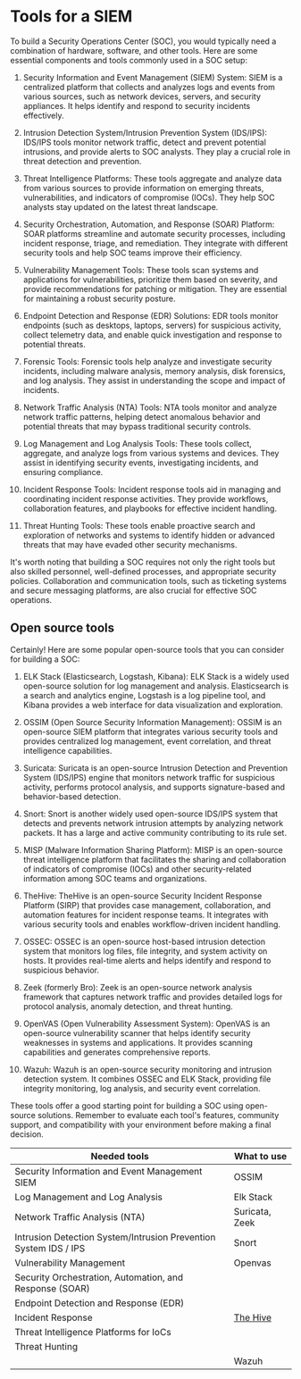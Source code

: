 # Tools for a SIEM

To build a Security Operations Center (SOC), you would typically need a combination of hardware, software, and other tools. Here are some essential components and tools commonly used in a SOC setup:

1. Security Information and Event Management (SIEM) System: SIEM is a centralized platform that collects and analyzes logs and events from various sources, such as network devices, servers, and security appliances. It helps identify and respond to security incidents effectively.

2. Intrusion Detection System/Intrusion Prevention System (IDS/IPS): IDS/IPS tools monitor network traffic, detect and prevent potential intrusions, and provide alerts to SOC analysts. They play a crucial role in threat detection and prevention.

3. Threat Intelligence Platforms: These tools aggregate and analyze data from various sources to provide information on emerging threats, vulnerabilities, and indicators of compromise (IOCs). They help SOC analysts stay updated on the latest threat landscape.

4. Security Orchestration, Automation, and Response (SOAR) Platform: SOAR platforms streamline and automate security processes, including incident response, triage, and remediation. They integrate with different security tools and help SOC teams improve their efficiency.

5. Vulnerability Management Tools: These tools scan systems and applications for vulnerabilities, prioritize them based on severity, and provide recommendations for patching or mitigation. They are essential for maintaining a robust security posture.

6. Endpoint Detection and Response (EDR) Solutions: EDR tools monitor endpoints (such as desktops, laptops, servers) for suspicious activity, collect telemetry data, and enable quick investigation and response to potential threats.

7. Forensic Tools: Forensic tools help analyze and investigate security incidents, including malware analysis, memory analysis, disk forensics, and log analysis. They assist in understanding the scope and impact of incidents.

8. Network Traffic Analysis (NTA) Tools: NTA tools monitor and analyze network traffic patterns, helping detect anomalous behavior and potential threats that may bypass traditional security controls.

9. Log Management and Log Analysis Tools: These tools collect, aggregate, and analyze logs from various systems and devices. They assist in identifying security events, investigating incidents, and ensuring compliance.

10. Incident Response Tools: Incident response tools aid in managing and coordinating incident response activities. They provide workflows, collaboration features, and playbooks for effective incident handling.

11. Threat Hunting Tools: These tools enable proactive search and exploration of networks and systems to identify hidden or advanced threats that may have evaded other security mechanisms.

It's worth noting that building a SOC requires not only the right tools but also skilled personnel, well-defined processes, and appropriate security policies. Collaboration and communication tools, such as ticketing systems and secure messaging platforms, are also crucial for effective SOC operations.

## Open source tools

Certainly! Here are some popular open-source tools that you can consider for building a SOC:

1. ELK Stack (Elasticsearch, Logstash, Kibana): ELK Stack is a widely used open-source solution for log management and analysis. Elasticsearch is a search and analytics engine, Logstash is a log pipeline tool, and Kibana provides a web interface for data visualization and exploration.

2. OSSIM (Open Source Security Information Management): OSSIM is an open-source SIEM platform that integrates various security tools and provides centralized log management, event correlation, and threat intelligence capabilities.

3. Suricata: Suricata is an open-source Intrusion Detection and Prevention System (IDS/IPS) engine that monitors network traffic for suspicious activity, performs protocol analysis, and supports signature-based and behavior-based detection.

4. Snort: Snort is another widely used open-source IDS/IPS system that detects and prevents network intrusion attempts by analyzing network packets. It has a large and active community contributing to its rule set.

5. MISP (Malware Information Sharing Platform): MISP is an open-source threat intelligence platform that facilitates the sharing and collaboration of indicators of compromise (IOCs) and other security-related information among SOC teams and organizations.

6. TheHive: TheHive is an open-source Security Incident Response Platform (SIRP) that provides case management, collaboration, and automation features for incident response teams. It integrates with various security tools and enables workflow-driven incident handling.

7. OSSEC: OSSEC is an open-source host-based intrusion detection system that monitors log files, file integrity, and system activity on hosts. It provides real-time alerts and helps identify and respond to suspicious behavior.

8. Zeek (formerly Bro): Zeek is an open-source network analysis framework that captures network traffic and provides detailed logs for protocol analysis, anomaly detection, and threat hunting.

9. OpenVAS (Open Vulnerability Assessment System): OpenVAS is an open-source vulnerability scanner that helps identify security weaknesses in systems and applications. It provides scanning capabilities and generates comprehensive reports.

10. Wazuh: Wazuh is an open-source security monitoring and intrusion detection system. It combines OSSEC and ELK Stack, providing file integrity monitoring, log analysis, and security event correlation.

These tools offer a good starting point for building a SOC using open-source solutions. Remember to evaluate each tool's features, community support, and compatibility with your environment before making a final decision.

| Needed tools | What to use |
| --- | --- |
| Security Information and Event Management SIEM | OSSIM |
| Log Management and Log Analysis | Elk Stack |
| Network Traffic Analysis (NTA) | Suricata, Zeek |
| Intrusion Detection System/Intrusion Prevention System IDS / IPS | Snort |
| Vulnerability Management | Openvas |
| Security Orchestration, Automation, and Response (SOAR) | |
| Endpoint Detection and Response (EDR) | |
| Incident Response | [The Hive](https://tryhackme.com/room/thehiveproject) |
| Threat Intelligence Platforms for IoCs | |
| Threat Hunting | |
| | Wazuh |
